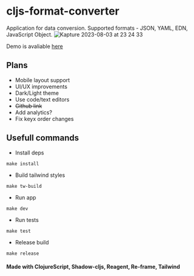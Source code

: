 # cljs-format-converter

Application for data conversion.
Supported formats - JSON, YAML, EDN, JavaScript Object.
![Kapture 2023-08-03 at 23 24 33](https://github.com/Rende11/cljs-format-converter/assets/10757633/94d4567b-ab22-4adb-ba70-3a0048943f9e)

Demo is avaliable [here](https://cljs-format-converter.vercel.app)

## Plans
* Mobile layout support
* UI/UX improvements
* Dark/Light theme
* Use code/text editors
* ~~Github link~~
* Add analytics?
* Fix keyx order changes


## Usefull commands
* Install deps
```
make install
```

* Build tailwind styles
```
make tw-build
```

* Run app
```
make dev
```

* Run tests
```
make test
```

* Release build
```
make release
```

#### Made with ClojureScript, Shadow-cljs, Reagent, Re-frame, Tailwind

